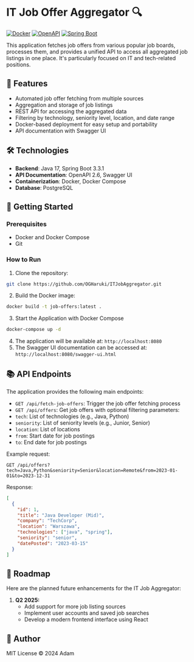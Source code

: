 # IT Job Offer Aggregator 🔍

[![Docker](https://img.shields.io/badge/Docker-✓-blue?logo=docker)](https://www.docker.com)
[![OpenAPI](https://img.shields.io/badge/OpenAPI-2.6-6BA539?logo=openapi-initiative)](https://swagger.io/specification/)
[![Spring Boot](https://img.shields.io/badge/Spring_Boot-3.3.1-6DB33F?logo=spring)](https://spring.io/projects/spring-boot)

This application fetches job offers from various popular job boards, processes them, and provides a unified API to access all aggregated job listings in one place. It's particularly focused on IT and tech-related positions.

## 🌟 Features
- Automated job offer fetching from multiple sources
- Aggregation and storage of job listings
- REST API for accessing the aggregated data
- Filtering by technology, seniority level, location, and date range
- Docker-based deployment for easy setup and portability
- API documentation with Swagger UI

## 🛠 Technologies
- **Backend**: Java 17, Spring Boot 3.3.1
- **API Documentation**: OpenAPI 2.6, Swagger UI
- **Containerization**: Docker, Docker Compose
- **Database**: PostgreSQL

## 🚀 Getting Started

### Prerequisites

- Docker and Docker Compose
- Git

### How to Run

1. Clone the repository:
```bash
git clone https://github.com/OGHaruki/ITJobAggregator.git
```
2.  Build the Docker image:
```bash
docker build -t job-offers:latest .
```
3.  Start the Application with Docker Compose
```bash
docker-compose up -d
```
4. The application will be available at: `http://localhost:8080`
5. The Swagger UI documentation can be accessed at: `http://localhost:8080/swagger-ui.html`

## 📚 API Endpoints

The application provides the following main endpoints:
- `GET /api/fetch-job-offers`: Trigger the job offer fetching process
- `GET /api/offers`: Get job offers with optional filtering parameters:
- `tech`: List of technologies (e.g., Java, Python)
- `seniority`: List of seniority levels (e.g., Junior, Senior)
- `location`: List of locations
- `from`: Start date for job postings
- `to`: End date for job postings

Example request:
```http
GET /api/offers?tech=Java,Python&seniority=Senior&location=Remote&from=2023-01-01&to=2023-12-31
```

Response:
```json
[
  {
    "id": 1,
    "title": "Java Developer (Mid)",
    "company": "TechCorp",
    "location": "Warszawa",
    "technologies": ["java", "spring"],
    "seniority": "senior",
    "datePosted": "2023-03-15"
  }
]
```

## 📌 Roadmap

Here are the planned future enhancements for the IT Job Aggregator:

1. **Q2 2025:**
   - Add support for more job listing sources
   - Implement user accounts and saved job searches
   - Develop a modern frontend interface using React
     
## 📄 Author
MIT License © 2024 Adam

